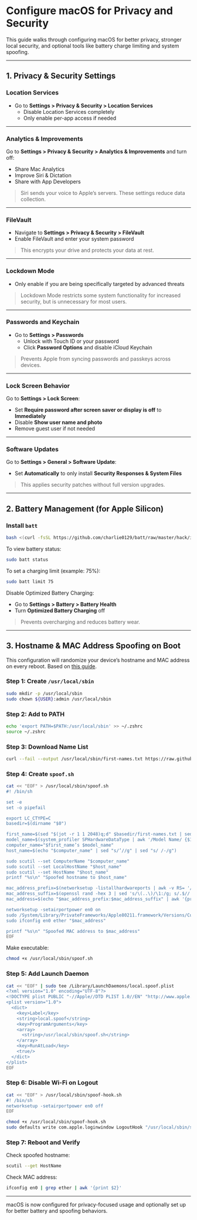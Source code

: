 # Configure macOS for Privacy and Security

This guide walks through configuring macOS for better privacy, stronger local security, and optional tools like battery charge limiting and system spoofing.

---

## 1. Privacy & Security Settings

### Location Services

- Go to **Settings > Privacy & Security > Location Services**
  - Disable Location Services completely
  - Only enable per-app access if needed

---

### Analytics & Improvements

Go to **Settings > Privacy & Security > Analytics & Improvements** and turn off:

- Share Mac Analytics
- Improve Siri & Dictation
- Share with App Developers

> Siri sends your voice to Apple’s servers. These settings reduce data collection.

---

### FileVault

- Navigate to **Settings > Privacy & Security > FileVault**
- Enable FileVault and enter your system password

> This encrypts your drive and protects your data at rest.

---

### Lockdown Mode

- Only enable if you are being specifically targeted by advanced threats

> Lockdown Mode restricts some system functionality for increased security, but is unnecessary for most users.

---

### Passwords and Keychain

- Go to **Settings > Passwords**
  - Unlock with Touch ID or your password
  - Click **Password Options** and disable iCloud Keychain

> Prevents Apple from syncing passwords and passkeys across devices.

---

### Lock Screen Behavior

Go to **Settings > Lock Screen**:

- Set **Require password after screen saver or display is off** to **Immediately**
- Disable **Show user name and photo**
- Remove guest user if not needed

---

### Software Updates

Go to **Settings > General > Software Update**:

- Set **Automatically** to only install **Security Responses & System Files**

> This applies security patches without full version upgrades.

---

## 2. Battery Management (for Apple Silicon)

### Install `batt`

```bash
bash <(curl -fsSL https://github.com/charlie0129/batt/raw/master/hack/install.sh)
```

To view battery status:

```bash
sudo batt status
```

To set a charging limit (example: 75%):

```bash
sudo batt limit 75
```

Disable Optimized Battery Charging:

- Go to **Settings > Battery > Battery Health**
- Turn **Optimized Battery Charging** off

> Prevents overcharging and reduces battery wear.

---

## 3. Hostname & MAC Address Spoofing on Boot

This configuration will randomize your device’s hostname and MAC address on every reboot. Based on [this guide](https://github.com/sunknudsen/guides/tree/main/archive/how-to-spoof-mac-address-and-hostname-automatically-at-boot-on-macos).

### Step 1: Create `/usr/local/sbin`

```bash
sudo mkdir -p /usr/local/sbin
sudo chown ${USER}:admin /usr/local/sbin
```

### Step 2: Add to PATH

```bash
echo 'export PATH=$PATH:/usr/local/sbin' >> ~/.zshrc
source ~/.zshrc
```

### Step 3: Download Name List

```bash
curl --fail --output /usr/local/sbin/first-names.txt https://raw.githubusercontent.com/sunknudsen/privacy-guides/main/archive/how-to-spoof-mac-address-and-hostname-automatically-at-boot-on-macos/first-names.txt
```

### Step 4: Create `spoof.sh`

```bash
cat << "EOF" > /usr/local/sbin/spoof.sh
#! /bin/sh

set -e
set -o pipefail

export LC_CTYPE=C
basedir=$(dirname "$0")

first_name=$(sed "$(jot -r 1 1 2048)q;d" $basedir/first-names.txt | sed 's/[^a-zA-Z]//g')
model_name=$(system_profiler SPHardwareDataType | awk '/Model Name/ {$1=$2=""; print $0}' | sed 's/^[ ]*//')
computer_name="$first_name’s $model_name"
host_name=$(echo "$computer_name" | sed "s/’//g" | sed "s/ /-/g")

sudo scutil --set ComputerName "$computer_name"
sudo scutil --set LocalHostName "$host_name"
sudo scutil --set HostName "$host_name"
printf "%s\n" "Spoofed hostname to $host_name"

mac_address_prefix=$(networksetup -listallhardwareports | awk -v RS= '/en0/{print $NF}' | head -c 8)
mac_address_suffix=$(openssl rand -hex 3 | sed 's/\(..\)/\1:/g; s/.$//')
mac_address=$(echo "$mac_address_prefix:$mac_address_suffix" | awk '{print tolower($0)}')

networksetup -setairportpower en0 on
sudo /System/Library/PrivateFrameworks/Apple80211.framework/Versions/Current/Resources/airport --disassociate
sudo ifconfig en0 ether "$mac_address"

printf "%s\n" "Spoofed MAC address to $mac_address"
EOF
```

Make executable:

```bash
chmod +x /usr/local/sbin/spoof.sh
```

### Step 5: Add Launch Daemon

```bash
cat << "EOF" | sudo tee /Library/LaunchDaemons/local.spoof.plist
<?xml version="1.0" encoding="UTF-8"?>
<!DOCTYPE plist PUBLIC "-//Apple//DTD PLIST 1.0//EN" "http://www.apple.com/DTDs/PropertyList-1.0.dtd">
<plist version="1.0">
  <dict>
    <key>Label</key>
    <string>local.spoof</string>
    <key>ProgramArguments</key>
    <array>
      <string>/usr/local/sbin/spoof.sh</string>
    </array>
    <key>RunAtLoad</key>
    <true/>
  </dict>
</plist>
EOF
```

### Step 6: Disable Wi-Fi on Logout

```bash
cat << "EOF" > /usr/local/sbin/spoof-hook.sh
#! /bin/sh
networksetup -setairportpower en0 off
EOF

chmod +x /usr/local/sbin/spoof-hook.sh
sudo defaults write com.apple.loginwindow LogoutHook "/usr/local/sbin/spoof-hook.sh"
```

### Step 7: Reboot and Verify

Check spoofed hostname:

```bash
scutil --get HostName
```

Check MAC address:

```bash
ifconfig en0 | grep ether | awk '{print $2}'
```

---

macOS is now configured for privacy-focused usage and optionally set up for better battery and spoofing behaviors.
